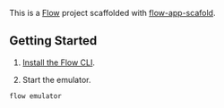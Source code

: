 This is a [Flow](http://onflow.org/) project scaffolded with [flow-app-scafold](https://github.com/onflow/flow-app-scaffold).

## Getting Started

1. [Install the Flow CLI](https://github.com/onflow/flow-cli).

2. Start the emulator.

```bash
flow emulator
```
